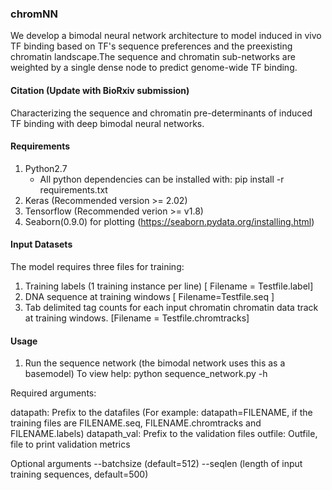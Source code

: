 ### chromNN
We develop a bimodal neural network architecture to model induced in vivo TF binding based on TF's sequence preferences and the preexisting chromatin landscape.The sequence and chromatin sub-networks are weighted by a single dense node to predict genome-wide TF binding.

#### Citation (Update with BioRxiv submission)
Characterizing the sequence and chromatin pre-determinants of induced TF binding with deep bimodal neural networks.

#### Requirements
1. Python2.7
   + All python dependencies can be installed with: pip install -r requirements.txt
2. Keras (Recommended version >= 2.02)
3. Tensorflow (Recommended verion >= v1.8)
4. Seaborn(0.9.0) for plotting (https://seaborn.pydata.org/installing.html)

#### Input Datasets
The model requires three files for training:
1. Training labels (1 training instance per line) [ Filename = Testfile.label]
2. DNA sequence at training windows [ Filename=Testfile.seq ]
3. Tab delimited tag counts for each input chromatin chromatin data track at training windows. [Filename = Testfile.chromtracks] 

#### Usage 
1. Run the sequence network (the bimodal network uses this as a basemodel)
To view help:
python sequence_network.py -h

Required arguments: 

datapath: Prefix to the datafiles (For example: datapath=FILENAME, if the training files are FILENAME.seq, FILENAME.chromtracks and FILENAME.labels) 
datapath_val: Prefix to the validation files
outfile: Outfile, file to print validation metrics

Optional arguments
--batchsize (default=512)
--seqlen (length of input training sequences, default=500)

 

